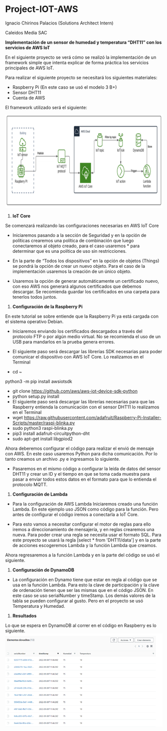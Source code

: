 # Project-IOT-AWS
Ignacio Chirinos Palacios (Solutions Architect Intern) 

Caleidos Media SAC

**Implementación de un sensor de humedad y temperatura “DHT11” con los servicios de AWS IoT**

En el siguiente proyecto se verá cómo se realizó la implementación de un framework simple que intenta explicar de forma práctica los servicios principales de AWS IoT.

Para realizar el siguiente proyecto se necesitará los siguientes materiales:

- Raspberry Pi (En este caso se usó el modelo 3 B+)
- Sensor DHT11
- Cuenta de AWS

El framework utilizado será el siguiente:

<img src="https://github.com/IgnacioChirinos/Project-IOT-AWS/blob/main/DataFlow.PNG"  width="600" height="300">

1. **IoT Core**

Se comenzará realizando las configuraciones necesarias en AWS IoT Core

- Iniciaremos pasando a la sección de Seguridad y en la opción de políticas crearemos una política de combinación que luego conectaremos al objeto creado, para el caso usaremos \* para determinar que es una política de uso sin restricciones.

- En la parte de “Todos los dispositivos” en la opción de objetos (Things) se pondrá la opción de crear un nuevo objeto. Para el caso de la implementación usaremos la creación de un único objeto.

- Usaremos la opción de generar automáticamente un certificado nuevo, con eso AWS nos generará algunos certificados que debemos descargar. Se recomienda guardar los certificados en una carpeta para tenerlos todos juntos.


1. **Configuración de la Raspberry Pi**

En este tutorial se sobre entiende que la Raspberry Pi ya está cargada con el sistema operativo Debian. 

- Iniciaremos enviando los certificados descargados a través del protocolo FTP o por algún medio virtual. No se recomienda el uso de un USB para mandarlos en la prueba genera errores. 

- El siguiente paso será descargar las librerías SDK necesarias para poder comunicar el dispositivo con AWS IoT Core. Lo realizamos en el Terminal 
- cd ~

python3 -m pip install awsiotsdk

- git clone <https://github.com/aws/aws-iot-device-sdk-python>
- python setup.py install
- El siguiente paso será descargar las librerías necesarias para que las Raspberry entienda la comunicación con el sensor DHT11 lo realizamos en el Terminal
- wget https://raw.githubusercontent.com/adafruit/Raspberry-Pi-Installer-Scripts/master/raspi-blinka.py
- sudo python3 raspi-blinka.py
- pip3 install adafruit-circuitpython-dht
- sudo apt-get install libgpiod2

Ahora deberemos configurar el código para realizar el envió de mensaje con AWS. En este caso usaremos Python para dicha comunicación. Por lo tanto creamos un archivo .py e ingresamos lo siguiente. 


- Pasaremos en el mismo código a configurar la leída de datos del sensor DHT11 y crear un ID y el tiempo en que se toma cada muestra para pasar a enviar todos estos datos en el formato para que lo entienda el protocolo MQTT.


1. **Configuración de Lambda**
- Para la configuración de AWS Lambda Iniciaremos creado una función Lambda. En este ejemplo uso JSON como código para la función. Pero antes de configurar el código iremos a conectarla a IoT Core.

- Para esto vamos a necesitar configurar el motor de reglas para ello iremos a direccionamiento de mensajería, y en reglas crearemos una nueva. Para poder crear una regla se necesita usar el formato SQL. Para este proyecto se usará la regla [select \* from 'DHT11/data'] y en la parte de acciones escogeremos Lambda y la función Lambda que creamos.

Ahora regresaremos a la función Lambda y en la parte del código se usó el siguiente.


1. **Configuración de DynamoDB**
- La configuración en Dynamo tiene que estar en regla al código que se usa en la función Lambda. Para esto la clave de participación y la clave de ordenación tienen que ser las mismas que en el código JSON. En este caso se uso serialNumber y timeStamp. Los demás valores de la tabla se pueden configurar al gusto. Pero en el proyecto se usó Temperatura y Humedad.


1. **Resultados**

Lo que se espera en DynamoDB al correr en el código en Raspberry es lo siguiente.
<img src="https://github.com/IgnacioChirinos/Project-IOT-AWS/blob/main/Resultados.PNG"  width="600" height="300">

